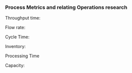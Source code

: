 ### Process Metrics and relating Operations research


Throughput time:

Flow rate:

Cycle Time:


Inventory:

Processing Time


Capacity:

